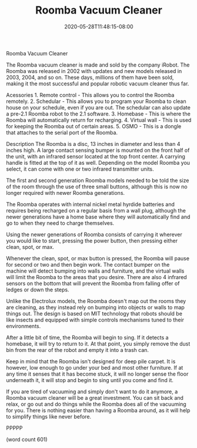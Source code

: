 ﻿---
title: "Roomba Vacuum Cleaner"
date: 2020-05-28T11:48:15-08:00
description: "Vacuum Cleaners Tips for Web Success"
featured_image: "/images/Vacuum Cleaners.jpg"
tags: ["Vacuum Cleaners"]
---

Roomba Vacuum Cleaner

The Roomba vacuum cleaner is made and sold by the
company iRobot.  The Roomba was released in 2002
with updates and new models released in 2003, 2004,
and so on.  These days, millions of them have been
sold, making it the most successful and popular 
robotic vacuum cleaner thus far.

Acessories
	1.  Remote control - This allows you to 
control the Roomba remotely.
	2.  Schedular - This allows you to program
your Roomba to clean house on your schedule, even if
you are out.  The schedular can also update a pre-2.1
Roomba robot to the 2.1 software.
	3.  Homebase - This is where the Roomba will
automatically return for recharging.
	4.  Virtual wall - This is used for keeping
the Roomba out of certain areas.
	5.  OSMO - This is a dongle that attaches
to the serial port of the Roomba.  

Description
The Roomba is a disc, 13 inches in diameter and less
than 4 inches high.  A large contact sensing bumper
is mounted on the front half of the unit, with an
infrared sensor located at the top front center.  A
carrying handle is fitted at the top of it as well.
Depending on the model Roomba you select, it can
come with one or two infrared transmitter units.

The first and second generation Roomba models 
needed to be told the size of the room through the
use of three small buttons, although this is now
no longer required with newer Roomba generations.

The Roomba operates with internal nickel metal
hyrdide batteries and requires being recharged on
a regular basis from a wall plug, although the newer
generations have a home base where they will 
automatically find and go to when they need to charge
themselves.

Using the newer generations of Roomba consists of
carrying it wherever you would like to start, 
pressing the power button, then pressing either
clean, spot, or max.  

Whenever the clean, spot, or max button is pressed,
the Roomba will pause for second or two and then
begin work.  The contact bumper on the machine 
will detect bumping into walls and furniture, and
the virtual walls will limit the Roomba to the
areas that you desire.  There are also 4 infrared
sensors on the bottom that will prevent the Roomba
from falling offer of ledges or down the steps.

Unlike the Electrolux models, the Roomba doesn't
map out the rooms they are cleaning, as they 
instead rely on bumping into objects or walls to map
things out.  The design is based on MIT technology
that robots should be like insects and equipped
with simple controls mechanisms tuned to their
environments.

After a little bit of time, the Roomba will begin
to sing. If it detects a homebase, it will try to
return to it.  At that point, you simply remove
the dust bin from the rear of the robot and empty
it into a trash can.  

Keep in mind that the Roomba isn't designed for
deep pile carpet.  It is however, low enough to
go under your bed and most other furniture.  If
at any time it senses that it has become stuck, 
it will no longer sense the floor underneath it,
it will stop and begin to sing until you come and
find it.

If you are tired of vacuuming and simply don't want
to do it anymore, a Roomba vacuum cleaner will be
a great investment.  You can sit back and relax, or
go out and do things while the Roomba does all of
the vacuuming for you.  There is nothing easier than
having a Roomba around, as it will help to simplify
things like never before.

PPPPP

(word count 601)
